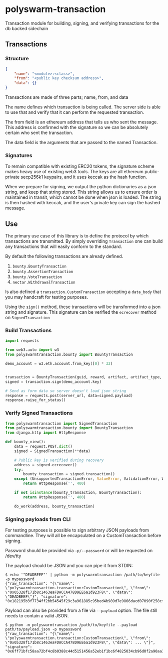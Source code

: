 # polyswarm-transaction
Transaction module for building, signing, and verifying transactions for the db backed sidechain

## Transactions

### Structure

```json
{
    "name": "<module>:<class>",
    "from": "<public key checksum address>",
    "data": {}
}
```

Transactions are made of three parts; name, from, and data

The name defines which transaction is being called.
The server side is able to use that and verify that it can perform the requested transaction.

The from field is an ethereum address that tells us who sent the message.
This address is confirmed with the signature so we can be absolutely certain who sent the transaction.

The data field is the arguments that are passed to the named Transaction.


### Signatures

To remain compatible with existing ERC20 tokens, the signature scheme makes heavy use of existing web3 tools.
The keys are all ethereum public-private secp256k1 keypairs, and it uses keccak as the hash function.

When we prepare for signing, we output the python dictionaries as a json string, and keep that string stored.
This string allows us to ensure order is maintained in transit, which cannot be done when json is loaded.
The string is then hashed with keccak, and the user's private key can sign the hashed message.


## Use

The primary use case of this library is to define the protocol by which transactions are transmitted.
By simply overriding `Transaction` one can build any transactions that will easily conform to the standard.

By default the following transactions are already defined.

1. `bounty.BountyTransaction`
1. `bounty.AssertionTransaction`
1. `bounty.VoteTransaction`
1. `nectar.WithdrawalTransaction`

Is also defined a `transaction.CustomTransaction` accepting a `data_body`
that you may handcraft for testing purposes.

Using the `sign()` method, these transactions will be transformed into a json string and signature.
This signature can be verified the `ecrecover` method on `SignedTransaction`


### Build Transactions

```python
import requests

from web3.auto import w3
from polyswarmtransaction.bounty import BountyTransaction

demo_account = w3.eth.account.from_key([0] * 32)


transaction = BountyTransaction(guid, reward, artifact, artifact_type, metadata, duration)
signed = transaction.sign(demo_account.key)

# Send as form data so server doesn't load json string
response = requests.post(server_url, data=signed.payload)
response.raise_for_status()
```


### Verify Signed Transactions

```python
from polyswarmtransaction import SignedTransaction
from polyswarmtransaction.bounty import BountyTransaction
from django.http import HttpResponse

def bounty_view():
    data = request.POST.dict()
    signed = SignedTransaction(**data)

    # Public key is verified during recovery
    address = signed.ecrecover()
    try:
        bounty_transaction = signed.transaction()
    except (UnsupportedTransactionError, ValueError, ValidationError, WrongSignatureError, InvalidSignatureError):
        return HttpResponse('', 400)

    if not isinstance(bounty_transaction, BountyTransaction):
        return HttpResponse('', 400)

    do_work(address, bounty_transaction)
```


### Signing payloads from CLI

For testing purposes is possible to sign arbitrary JSON payloads from commandline.
They will all be encapsulated on a CustomTransaction before signing.

Password should be provided via `-p/--password` or will be requested on /dev/tty

The payload should be JSON and you can pipe it from STDIN:
```console
$ echo '"DEADBEEF"' | python -m polyswarmtransaction /path/to/keyfile -p mypassword
{"raw_transaction": "{\"name\": \"polyswarmtransaction.transaction:CustomTransaction\", \"from\": \"0x05328f171b8c1463eaFDACCA478D9EE6a1d923F8\", \"data\": \"DEADBEEF\"}", "signature": "0x182195b3f7734ff2bb54545f29c3a961885c95bed4b989d7e9866dacd07090f258cffe8b9e39fb97435cd10d0f4131e7de59b76fce3ce7e3aa70874da39c949600"}
```

Payload can also be provided from a file via `--payload` option.
The file still needs to contain a valid JSON.

```console
$ python -m polyswarmtransaction /path/to/keyfile --payload path/to/payload.json -p mypassword
{"raw_transaction": "{\"name\": \"polyswarmtransaction.transaction:CustomTransaction\", \"from\": \"0x05328f171b8c1463eaFDACCA478D9EE6a1d923F8\", \"data\": ... \"}", "signature": "0x6ff71bfc58aa72bf4c8b0388c44d5151456a52eb1f1bc6f4825034cb96d0f2a90aa10afb3dd7aada15799bfb7a25f342e3e04ec02830807fde9222ad385ef6e700"}
```
